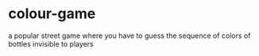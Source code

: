 # colour-game
a popular street game where you have to guess the sequence of colors of bottles invisible to players
